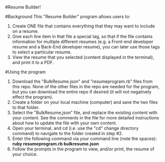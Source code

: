 #Resume Builder!

#Background
This "Resume Builder" program allows users to:
1. Create ONE file that contains everything that they may want to include on a resume. 
2. Give each line item in that file a special tag, so that if the file contains information for multiple different resumes (e.g. a Front-end developer resume and a Back-End developer resume), you can later use those tags to select a particular resume.
3. View the resume that you selected (content displayed in the terminal), and print it to a PDF.


#Using the program
1. Download the "BulkResume.json" and "resumeprogram.rb" files from this repo. None of the other files in the repo are needed for the program, but you can download the entire repo if desired (it will not negatively effect the program).
2. Create a folder on your local machine (computer) and save the two files to that folder.
3. Select the "BulkResume.json" file, and replace the existing content with your content. See the comments in the file for more detailed instructions about how to update the file with your own content.
4. Open your terminal, and cd (i.e. use the "cd" change directory command) to navigate to the folder created in step #2.
5. Enter the following command via your command line (note the spaces): <b>ruby resumeprogram.rb bulkresume.json</b>
6. Follow the prompts in the program to view, and/or print, the resume of your choice.
